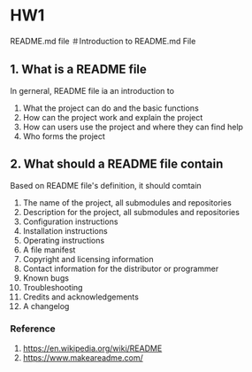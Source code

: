 # HW1
README.md file
＃Introduction to README.md File

## 1. What is a README file
In gerneral, README file ia an introduction to

1. What the project can do and the basic functions
2. How can the project work and explain the project
3. How can users use the project and where they can find help
4. Who forms the project

## 2. What should a README file contain
Based on README file's definition, it should comtain

1. The name of the project, all submodules and repositories
2. Description for the project, all submodules and repositories
3. Configuration instructions
4. Installation instructions
5. Operating instructions
6. A file manifest
7. Copyright and licensing information
8. Contact information for the distributor or programmer
9. Known bugs
10. Troubleshooting
11. Credits and acknowledgements
12. A changelog

### Reference
1. https://en.wikipedia.org/wiki/README
2. https://www.makeareadme.com/
